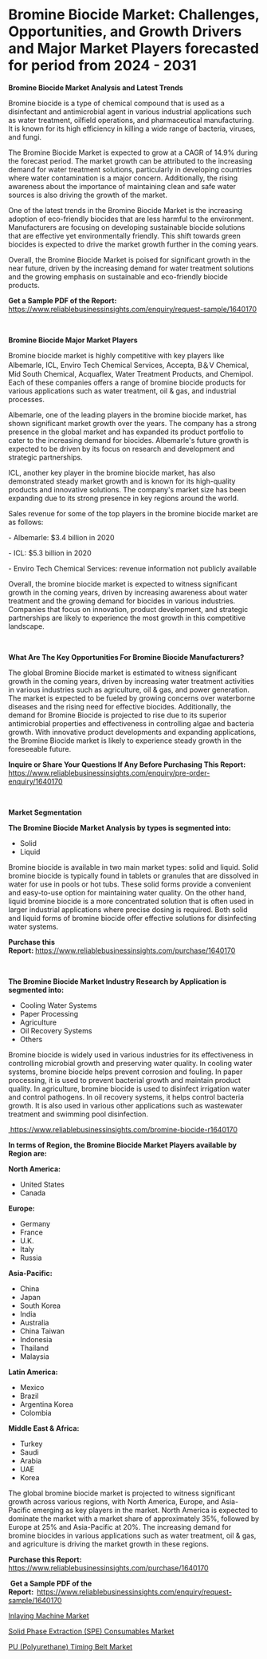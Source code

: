 <p><h1>Bromine Biocide Market: Challenges, Opportunities, and Growth Drivers and Major Market Players forecasted for period from 2024 - 2031</h1></p><p><strong>Bromine Biocide Market Analysis and Latest Trends</strong></p>
<p><p>Bromine biocide is a type of chemical compound that is used as a disinfectant and antimicrobial agent in various industrial applications such as water treatment, oilfield operations, and pharmaceutical manufacturing. It is known for its high efficiency in killing a wide range of bacteria, viruses, and fungi.</p><p>The Bromine Biocide Market is expected to grow at a CAGR of 14.9% during the forecast period. The market growth can be attributed to the increasing demand for water treatment solutions, particularly in developing countries where water contamination is a major concern. Additionally, the rising awareness about the importance of maintaining clean and safe water sources is also driving the growth of the market.</p><p>One of the latest trends in the Bromine Biocide Market is the increasing adoption of eco-friendly biocides that are less harmful to the environment. Manufacturers are focusing on developing sustainable biocide solutions that are effective yet environmentally friendly. This shift towards green biocides is expected to drive the market growth further in the coming years.</p><p>Overall, the Bromine Biocide Market is poised for significant growth in the near future, driven by the increasing demand for water treatment solutions and the growing emphasis on sustainable and eco-friendly biocide products.</p></p>
<p><strong>Get a Sample PDF of the Report:&nbsp;</strong> <a href="https://www.reliablebusinessinsights.com/enquiry/request-sample/1640170">https://www.reliablebusinessinsights.com/enquiry/request-sample/1640170</a></p>
<p>&nbsp;</p>
<p><strong>Bromine Biocide Major Market Players</strong></p>
<p><p>Bromine biocide market is highly competitive with key players like Albemarle, ICL, Enviro Tech Chemical Services, Accepta, B＆V Chemical, Mid South Chemical, Acquaflex, Water Treatment Products, and Chemipol. Each of these companies offers a range of bromine biocide products for various applications such as water treatment, oil & gas, and industrial processes.</p><p>Albemarle, one of the leading players in the bromine biocide market, has shown significant market growth over the years. The company has a strong presence in the global market and has expanded its product portfolio to cater to the increasing demand for biocides. Albemarle's future growth is expected to be driven by its focus on research and development and strategic partnerships.</p><p>ICL, another key player in the bromine biocide market, has also demonstrated steady market growth and is known for its high-quality products and innovative solutions. The company's market size has been expanding due to its strong presence in key regions around the world.</p><p>Sales revenue for some of the top players in the bromine biocide market are as follows:</p><p>- Albemarle: $3.4 billion in 2020</p><p>- ICL: $5.3 billion in 2020</p><p>- Enviro Tech Chemical Services: revenue information not publicly available</p><p>Overall, the bromine biocide market is expected to witness significant growth in the coming years, driven by increasing awareness about water treatment and the growing demand for biocides in various industries. Companies that focus on innovation, product development, and strategic partnerships are likely to experience the most growth in this competitive landscape.</p></p>
<p>&nbsp;</p>
<p><strong>What Are The Key Opportunities For Bromine Biocide Manufacturers?</strong></p>
<p><p>The global Bromine Biocide market is estimated to witness significant growth in the coming years, driven by increasing water treatment activities in various industries such as agriculture, oil & gas, and power generation. The market is expected to be fueled by growing concerns over waterborne diseases and the rising need for effective biocides. Additionally, the demand for Bromine Biocide is projected to rise due to its superior antimicrobial properties and effectiveness in controlling algae and bacteria growth. With innovative product developments and expanding applications, the Bromine Biocide market is likely to experience steady growth in the foreseeable future.</p></p>
<p><strong>Inquire or Share Your Questions If Any Before Purchasing This Report:</strong> <a href="https://www.reliablebusinessinsights.com/enquiry/pre-order-enquiry/1640170">https://www.reliablebusinessinsights.com/enquiry/pre-order-enquiry/1640170</a></p>
<p>&nbsp;</p>
<p><strong>Market Segmentation</strong></p>
<p><strong>The Bromine Biocide Market Analysis by types is segmented into:</strong></p>
<p><ul><li>Solid</li><li>Liquid</li></ul></p>
<p><p>Bromine biocide is available in two main market types: solid and liquid. Solid bromine biocide is typically found in tablets or granules that are dissolved in water for use in pools or hot tubs. These solid forms provide a convenient and easy-to-use option for maintaining water quality. On the other hand, liquid bromine biocide is a more concentrated solution that is often used in larger industrial applications where precise dosing is required. Both solid and liquid forms of bromine biocide offer effective solutions for disinfecting water systems.</p></p>
<p><strong>Purchase this Report:&nbsp;</strong><a href="https://www.reliablebusinessinsights.com/purchase/1640170">https://www.reliablebusinessinsights.com/purchase/1640170</a></p>
<p>&nbsp;</p>
<p><strong>The Bromine Biocide Market Industry Research by Application is segmented into:</strong></p>
<p><ul><li>Cooling Water Systems</li><li>Paper Processing</li><li>Agriculture</li><li>Oil Recovery Systems</li><li>Others</li></ul></p>
<p><p>Bromine biocide is widely used in various industries for its effectiveness in controlling microbial growth and preserving water quality. In cooling water systems, bromine biocide helps prevent corrosion and fouling. In paper processing, it is used to prevent bacterial growth and maintain product quality. In agriculture, bromine biocide is used to disinfect irrigation water and control pathogens. In oil recovery systems, it helps control bacteria growth. It is also used in various other applications such as wastewater treatment and swimming pool disinfection.</p></p>
<p><a href="https://www.reliablebusinessinsights.com/bromine-biocide-r1640170">&nbsp;https://www.reliablebusinessinsights.com/bromine-biocide-r1640170</a></p>
<p><strong>In terms of Region, the Bromine Biocide Market Players available by Region are:</strong></p>
<p>
    <p> <strong> North America: </strong>
        <ul>
            <li>United States</li>
            <li>Canada</li>
        </ul>
        </p> 
    <p> <strong> Europe: </strong>
        <ul>
            <li>Germany</li>
            <li>France</li>
            <li>U.K.</li>
            <li>Italy</li>
            <li>Russia</li>
        </ul>
        </p> 
    <p> <strong> Asia-Pacific: </strong>
        <ul>
            <li>China</li>
            <li>Japan</li>
            <li>South Korea</li>
            <li>India</li>
            <li>Australia</li>
            <li>China Taiwan</li>
            <li>Indonesia</li>
            <li>Thailand</li>
            <li>Malaysia</li>
        </ul>
        </p> 
    <p> <strong> Latin America: </strong>
        <ul>
            <li>Mexico</li>
            <li>Brazil</li>
            <li>Argentina Korea</li>
            <li>Colombia</li>
        </ul>
        </p> 
    <p> <strong> Middle East & Africa: </strong>
        <ul>
            <li>Turkey</li>
            <li>Saudi</li>
            <li>Arabia</li>
            <li>UAE</li>
            <li>Korea</li>
        </ul>
    </p>
    </p>
<p><p>The global bromine biocide market is projected to witness significant growth across various regions, with North America, Europe, and Asia-Pacific emerging as key players in the market. North America is expected to dominate the market with a market share of approximately 35%, followed by Europe at 25% and Asia-Pacific at 20%. The increasing demand for bromine biocides in various applications such as water treatment, oil & gas, and agriculture is driving the market growth in these regions.</p></p>
<p><strong>Purchase this Report: </strong><a href="https://www.reliablebusinessinsights.com/purchase/1640170">https://www.reliablebusinessinsights.com/purchase/1640170</a></p>
<p>&nbsp;<strong>Get a Sample PDF of the Report:&nbsp;&nbsp;</strong><a href="https://www.reliablebusinessinsights.com/enquiry/request-sample/1640170">https://www.reliablebusinessinsights.com/enquiry/request-sample/1640170</a></p>
<p><strong></strong></p>
<p><p><a href="https://github.com/BryceTownsendr/Market-Research-Report-List-5/blob/main/inlaying-machine-market.md">Inlaying Machine Market</a></p><p><a href="https://github.com/mahnoor2003/Market-Research-Report-List-5/blob/main/solid-phase-extraction-spe-consumables-market.md">Solid Phase Extraction (SPE) Consumables Market</a></p><p><a href="https://github.com/juancolorado15/Market-Research-Report-List-3/blob/main/pu-polyurethane-timing-belt-market.md">PU (Polyurethane) Timing Belt Market</a></p></p>